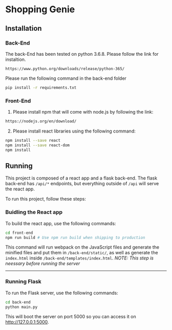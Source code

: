 # Shopping Genie

## Installation

### Back-End
The back-End has been tested on python 3.6.8. Please follow the link for instaltion.
```
https://www.python.org/downloads/release/python-365/
```

Please run the following command in the back-end folder
```sh
pip install -r requirements.txt
```

### Front-End
1. Please install npm that will come with node.js by following the link:
```sh
https://nodejs.org/en/download/
```

2. Please install react libraries using the following command:
```sh
npm install --save react
npm install --save react-dom
npm install
```

## Running

This project is composed of a react app and a flask back-end. The flask back-end has `/api/*` endpoints, but everything outside of `/api` will serve the react app.

To run this project, follow these steps:

### Buidling the React app

To build the react app, use the following commands:

```sh
cd front-end
npm run build # Use npm run build when shipping to production
```

This command will run webpack on the JavaScript files and generate the minified files and put them in `/back-end/static/`, as well as generate the `index.html` inside `/back-end/templates/index.html`.
*NOTE: This step is neessary before running the server*

---

### Running Flask

To run the Flask server, use the following commands:

```sh
cd back-end
python main.py
```

This will boot the server on port 5000 so you can access it on http://127.0.0.1:5000.
